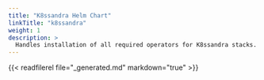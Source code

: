 ```yaml
---
title: "K8ssandra Helm Chart"
linkTitle: "k8ssandra"
weight: 1
description: >
  Handles installation of all required operators for K8ssandra stacks.
---
```


{{< readfilerel file="_generated.md" markdown="true" >}}

